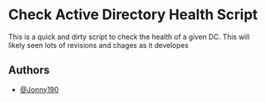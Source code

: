 
# Check Active Directory Health Script 

This is a quick and dirty script to check the health of a given DC. This will likely seen lots of revisions and chages as it developes




## Authors

- [@Jonny190](https://www.github.com/jonny190)

